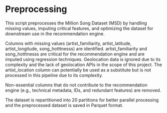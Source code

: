 # Preprocessing

This script preprocesses the Million Song Dataset (MSD) by handling missing values, imputing critical features, and 
optimizing the dataset for downstream use in the recommendation engine.

Columns with missing values (artist_familiarity, artist_latitude, artist_longitude, song_hotttnesss) are identified.
artist_familiarity and song_hotttnesss are critical for the recommendation engine and are imputed using 
regression techniques.
Geolocation data is ignored due to its complexity and the lack of geolocation APIs in the scope of this project.
The artist_location column can potentially be used as a substitute but is not processed in this pipeline due to its 
complexity.

Non-essential columns that do not contribute to the recommendation engine (e.g., technical metadata, IDs, and redundant 
features) are removed.

The dataset is repartitioned into 20 partitions for better parallel processing and the preprocessed dataset is saved in 
Parquet format.